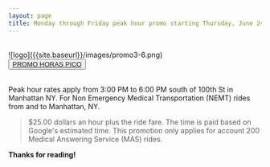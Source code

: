 ```yaml
---
layout: page
title: Monday through Friday peak hour promo starting Thursday, June 24, 2021
---
```

<br>
![logo]({{site.baseurl}}/images/promo3-6.png)
<br>
<div class="text-center">
  <button type="button" class="btn btn-primary btn-lg"><a href="{{ site.baseurl }}/promocion/">PROMO HORAS PICO</a></button>
</div>
<br>

<p class="message">
  Peak hour rates apply from 3:00 PM to 6:00 PM south of 100th St in Manhattan NY. For Non Emergency Medical Transportation (NEMT) rides from and to Manhattan, NY.
</p>

> $25.00 dollars an hour plus the ride fare. The time is paid based on Google's estimated time. This promotion only applies for account 200 Medical Answering Service (MAS) rides.


**Thanks for reading!**
